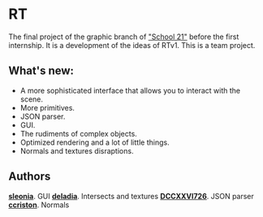 # RT
The final project of the graphic branch of ["School 21"](https://21-school.ru/) before the first internship. It is a development of the ideas of RTv1. This is a team project.

## What's new:
* A more sophisticated interface that allows you to interact with the scene.
* More primitives.
* JSON parser.
* GUI.
* The rudiments of complex objects.
* Optimized rendering and a lot of little things.
* Normals and textures disraptions.

## Authors

[**sleonia**](https://github.com/sleonia). GUI
[**deladia**](https://github.com/deladia). Intersects and textures
[**DCCXXVI726**](https://github.com/DCCXXVI726). JSON parser
[**ccriston**](https://github.com/ccriston). Normals
